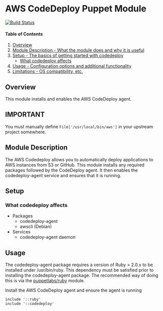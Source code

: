 # AWS CodeDeploy Puppet Module

[![Build Status](https://travis-ci.org/walkamongus/puppet-codedeploy.svg?branch=master)](https://travis-ci.org/walkamongus/puppet-codedeploy)

#### Table of Contents

1. [Overview](#overview)
2. [Module Description - What the module does and why it is useful](#module-description)
3. [Setup - The basics of getting started with codedeploy](#setup)
    * [What codedeploy affects](#what-codedeploy-affects)
4. [Usage - Configuration options and additional functionality](#usage)
5. [Limitations - OS compatibility, etc.](#limitations)

## Overview

This module installs and enables the AWS CodeDeploy agent.


## IMPORTANT

You must manually define `File['/usr/local/bin/aws']` in your upstream project somewhere. 

## Module Description

The AWS Codedeploy allows you to automatically deploy applications to AWS instances from S3 or GitHub. This module installs any required packages followed by the CodeDeploy agent. It then enables the codedeploy-agent service and ensures that it is running.

## Setup

### What codedeploy affects

* Packages
    * codedeploy-agent
    * awscli (Debian)
* Services
    * codedeploy-agent daemon

## Usage

The codedeploy-agent package requires a version of Ruby > 2.0.x to be installed under /usr/bin/ruby. This dependency must be satisfied prior to installing the codedeploy-agent package. The recommended way of doing this is via the [puppetlabs/ruby](https://forge.puppetlabs.com/puppetlabs/ruby) module.

Install the AWS CodeDeploy agent and ensure the agent is running

    include '::ruby'
    include '::codedeploy'

